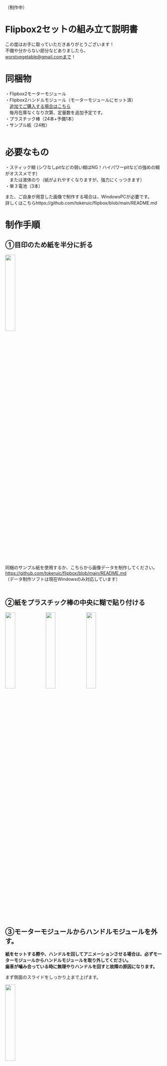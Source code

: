 （制作中）

# Flipbox2セットの組み立て説明書

この度はお手に取っていただきありがとうございます！  
不備や分からない部分などありましたら、  
worstvegetable@gmail.comまで！  


# 同梱物  
・Flipbox2モーターモジュール  
・Flipbox2ハンドルモジュール（モーターモジュールにセット済）  
　[追加でご購入する場合はこちら](https://saiyaco.booth.pm/items/6234946)  
　毎月在庫なくなり次第、定量数を追加予定です。  
・プラスチック棒（24本+予備1本）  
・サンプル紙（24枚）  
 
# 必要なもの
・スティック糊  (シワなしpitなどの弱い糊はNG！ハイパワーpitなどの強めの糊がオススメです)  
　または液体のり（紙がよれやすくなりますが、強力にくっつきます）  
・単３電池（3本）  
  
また、ご自身が用意した画像で制作する場合は、WindowsPCが必要です。  
詳しくはこちらhttps://github.com/tokeruic/flipbox/blob/main/README.md
# 制作手順
## ①目印のため紙を半分に折る
<img src="https://github.com/tokeruic/flipbox/assets/69045494/6729ad83-189a-4172-9e4c-1a02d7889d3c" width="25%">  
  
同梱のサンプル紙を使用するか、こちらから画像データを制作してください。  
https://github.com/tokeruic/flipbox/blob/main/README.md  
（データ制作ソフトは現在Windowsのみ対応しています）  
　　
## ②紙をプラスチック棒の中央に糊で貼り付ける

<img src="https://github.com/tokeruic/flipbox/assets/69045494/ffd60fe7-9c86-41c5-93db-369a9e6b53e6" width="25%">

<img src="https://github.com/tokeruic/flipbox/assets/69045494/c366392b-51b8-4ca2-aea1-01763fe28c7e" width="25%">

<img src="https://github.com/tokeruic/flipbox/assets/69045494/a6512fb5-0b72-41e6-bea2-651e3423e4b9" width="25%">

## ③モーターモジュールからハンドルモジュールを外す。
**紙をセットする際や、ハンドルを回してアニメーションさせる場合は、必ずモーターモジュールからハンドルモジュールを取り外してください。**  
**歯車が噛み合っている時に無理やりハンドルを回すと故障の原因になります。**  

まず側面のスライドをしっかり上まで上げます。  

<img src="https://github.com/user-attachments/assets/3aa51f21-2f63-4546-a082-0663ecf4ba79" width="25%">

次に、内側のスライドをしっかり上まで上げます。  
<img src="https://github.com/user-attachments/assets/44219b07-00ae-4aec-8d42-c8c8c46ecfea" width="25%">

最後に、ハンドルモジュール全体を持ち、横方向に引き抜きます。  
<img src="https://github.com/user-attachments/assets/03c9c703-f8a8-4d15-902b-177ef9425a11" width="25%">


## ④紙をセットする。
  
セット方法の動画はコチラ  
(旧型を使用しているため少し形が違いますが、内容は同様です)  
https://www.youtube.com/watch?v=T0SDO_XomPg
   
## ⑤紙をセットしたハンドルモジュールをモーターモジュールにセットする。
正面から見ながら、ハンドルモジュールから突き出た部分をモーターモジュールの穴にはめます。  
<img src="https://github.com/user-attachments/assets/48ee33b4-5fce-4ca7-8df4-9e62ff3e0245" width="25%">

次に、側面のスライドを下ろします。  
<img src="https://github.com/user-attachments/assets/84c41860-b50a-497b-a5eb-8d2befad1359" width="25%">

最後に、背面から見て内側のスライドを下ろします。  
<img src="https://github.com/user-attachments/assets/32cae7a6-afdc-4b1b-9dc3-251fbd3fd3eb" width="25%">


    
## ⑥ノブを左にまわして電源がオフであることを確認し、単３電池を入れる。
プラス・マイナスにお気をつけください。バネがある方がマイナスです。  
## ⑦ノブをある程度まで回すと装置が始動します！
お楽しみください！  

### ▼▼▼メンテナンス方法はコチラ▼▼▼
長くお使いいただくために、歯車の音が大きくなったり、こすれたりしている音が聞こえた場合は、内側にグリスを塗ることで解決する場合があります。


